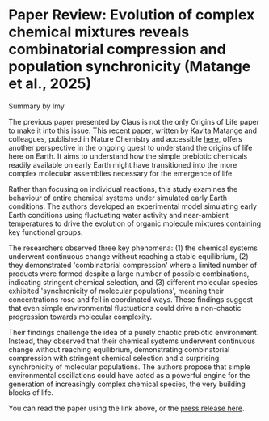 # Paper Review: Evolution of complex chemical mixtures reveals combinatorial compression and population synchronicity (Matange et al., 2025)

Summary by Imy

The previous paper presented by Claus is not the only Origins of Life paper to make it into this issue. This recent paper, written by Kavita Matange and colleagues, published in Nature Chemistry and accessible [here,](https://williams.chemistry.gatech.edu/publications/LDW_162.pdf)
offers another perspective in the ongoing quest to understand the origins of life here on Earth. It aims to understand how the simple prebiotic chemicals readily available on early Earth might have transitioned into the more complex molecular assemblies necessary for the emergence of life. 

Rather than focusing on individual reactions, this study examines the behaviour of entire chemical systems under simulated early Earth conditions. The authors developed an experimental model simulating early Earth conditions using fluctuating water activity and near-ambient temperatures to drive the evolution of organic molecule mixtures containing key functional groups.

The researchers observed three key phenomena: (1) the chemical systems underwent continuous change without reaching a stable equilibrium, (2) they demonstrated 'combinatorial compression' where a limited number of products were formed despite a large number of possible combinations, indicating stringent chemical selection, and (3) different molecular species exhibited 'synchronicity of molecular populations', meaning their concentrations rose and fell in coordinated ways. These findings suggest that even simple environmental fluctuations could drive a non-chaotic progression towards molecular complexity.

Their findings challenge the idea of a purely chaotic prebiotic environment. Instead, they observed that their chemical systems underwent continuous change without reaching equilibrium, demonstrating combinatorial compression with stringent chemical selection and a surprising synchronicity of molecular populations. The authors propose that simple environmental oscillations could have acted as a powerful engine for the generation of increasingly complex chemical species, the very building blocks of life.

You can read the paper using the link above, or the [press release here](https://scitechdaily.com/not-so-random-after-all-scientists-uncover-surprising-new-clues-to-the-origin-of-life/).
